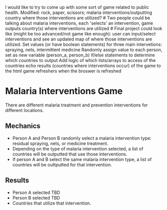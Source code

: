 I would like to try to come up with some sort of game related to public health.
Modified: rock, paper, scissors; malaria interventions/outputting country where those interventions are utilized?
    # Two people could be talking about malaria interventions, each 'selects' an intervention, game outputs country(s) where interventions are utilized
    # Final project could look like (might be too advanced/not game like enough): user can input/select interventions and see an updated map of where those interventions are utilized.
Set values (or have boolean statements) for three main intervetions: spraying, nets, intermittent medicine
Randomly assign value to each person, set as new variable (person_a, person_b)
If/else statements to determine which countries to output
    Add logic of which lists/arrays to access of the countries
echo results (countries where interventions occur) of the game to the html
game refreshers when the broswer is refreshed

<h1>Malaria Interventions Game</h1>
<p>
    There are different malaria treatment and prevention interventions for different locations.
</p>
<h2>Mechanics</h2>
<ul>
    <li>Person A and Person B randomly select a malaria intervention type: residual spraying, nets, or medicine
        treatment.</li>
    <li>Depending on the type of malaria intervention selected, a list of countries will be outputted that use those
        interventions.</li>
    <li>If person A and B select the same malaria intervention type, a list of countries will be outtputted for that
        intervention.</li>
</ul>
<h2>Results</h2>
<ul>
    <li>Person A selected TBD</li>
    <li>Person B selected TBD</li>
    <li>Countries that utilize that intervention.</li>
</ul>
